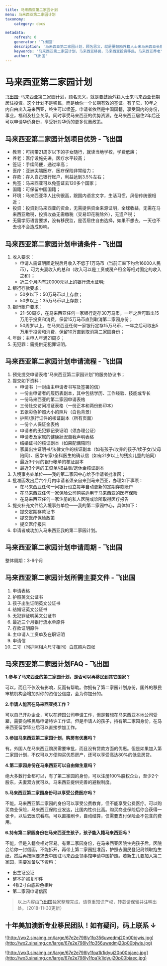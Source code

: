 ```yaml
---
title: 马来西亚第二家园计划
menu: 马来西亚第二家园计划
taxonomy:
    category: docs

metadata:
    refresh: 0
    generator: '飞出国'
    description: '马来西亚第二家园计划，顾名思义，就是要鼓励外籍人士来马来西亚长期居住投资。这个计划不是移民，而是给你一个长期有效的签证。有了它，10年之内自由出入马来西亚，终生可以续签。申请者依然是中国国籍，享受国内的身份，事业，福利及社会关系，同时享受马来西亚的优势资源。在马来西亚居住2年后还可以申请华侨身份，享受针对华侨的更多优惠政策。'
    keywords: '马来西亚第二家园计划，马来西亚移民，马来西亚投资移民，马来西亚养老'
    author: '飞出国'
---
```


# 马来西亚第二家园计划

[飞出国](/home): 马来西亚第二家园计划，顾名思义，就是要鼓励外籍人士来马来西亚长期居住投资。这个计划不是移民，而是给你一个长期有效的签证。有了它，10年之内自由出入马来西亚，终生可以续签。申请者依然是中国国籍，享受国内的身份，事业，福利及社会关系，同时享受马来西亚的优势资源。在马来西亚居住2年后还可以申请华侨身份，享受针对华侨的更多优惠政策。

## 马来西亚第二家园计划项目优势 - 飞出国

* 教育：可携带21周岁以下的子女随行，就读当地学校，学费低廉；
* 养老：医疗设施先进，医疗水平较高；
* 签证：手续简便，通过率高；
* 医疗：亚洲尖端医疗，医疗保险非常给力；
* 存款：存入自己银行账户，利益达到3.5%左右；
* 免签：马来西亚可以免签证去120多个国家；
* 国籍：可保留中国国籍；
* 环境：马来西亚华人比例很高，跟国内语言文字，生活习惯，风俗传统很相近；
* 投资：投资到马来西亚的资金，无需提供资金来源证明，全球收益，无需在马来西亚缴税，投资收益无需缴税（交易印花税除外），无遗产税；
* 无需学历语言要求，没有移民监，是否居住自由选择，如果不想去，一天也不去也不会造成影响。

## 马来西亚第二家园计划申请条件 - 飞出国

1. 收入要求：
    * 申请人需证明固定税后月收入不低于1万马币（当前汇率下约合16000人民币），可为夫妻收入的总和（收入可以是工资或房产租金等相对固定的收入之和）；
    * 近三个月内有20000元以上的银行流水证明;
2. 银行存款要求：
    * 50岁以下：50万马币以上存款；
    * 50岁以上：35万马币以上存款；
3. 银行账户要求：
    * 21-50周岁，在马来西亚任何一家银行定存30万马币，一年之后可取出15万用于投资和消费，保留15万马币直到取消第二家园身份；
    * 50周岁以上，在马来西亚任何一家银行定存15万马币，一年之后可取出5万用于投资和消费，保留10万直到取消第二家园身份；
4. 年龄：主申人年满21周岁；
5. 无犯罪：需提供无犯罪证明。

## 马来西亚第二家园计划申请流程 - 飞出国

1. 预先提交申请表格“马来西亚第二家园计划”的服务协议书；
2. 提交如下资料：
    * 申请书（一封由主申请者书写及签署的信）
    * 一份主申请者的履历表副本，其中包括学历、工作经验、技能或专长
    * 一份马来西亚的第二家园申请表格
    * 三份社交访问准证表格（一份正本和两份影印本）
    * 五张彩色护照大小的照片（白色背景）
    * 护照/旅行证件的核证副本（所有页面）
    * 一份个人保证金表格
    * 申请者的无犯罪记录证明（须办理公证）
    * 申请者及家属的健康狀況自我声明表格
    * 结婚证书的核证副本（如果配偶陪同）
    * 家属出生证明书/法律文件的核证副本（如有孩子/收养的孩子/续子女/父母陪同）、医学专家/全科医生的确认信（如有21岁以上的残疾儿童的陪同）
    * 最近3个月的银行帐单的核证副本
    * 最近3个月的工资单/损益表/退休金核证副本
3. 入境事务处单位——我的第二家园中心给予申请者批准函；
4. 批准函发出后六个月内申请者须亲自来到马来西亚，办理如下事项：
    * 在马来西亚任何一间银行设立每年自动更新的定期存款账户
    * 在马来西亚任何一家保险公司购买适用于马来西亚的医疗保险
    * 在马来西亚任何一家注册的私人医院或诊所取得医疗报告
5. 提交补充文件给入境事务单位——我的第二家园中心，具体如下：
    * 提交定期存款证书
    * 提交医疗保险政策
    * 提交医疗报告
6. 申请者成功加入马来西亚我的第二家园计划。

## 马来西亚第二家园计划申请周期 - 飞出国

整体周期：3-6个月

## 马来西亚第二家园计划所需主要文件 - 飞出国

1. 申请表格
2. 护照英文公证书
3. 孩子出生证明英文公证书
4. 结婚证英文公证书
5. 无犯罪证明英文公证书
6. 最近三个月银行流水单原件
7. 存款证明原件
8. 主申请人工资单及在职证明
9. 申请信
10. 二寸（同护照相片尺寸相同）白底照片四张

## 马来西亚第二家园计划FAQ - 飞出国

**1.参与了马来西亚的第二家园计划，是否可以再移民到其它国家？**

可以，而且不仅没有影响，反而有帮助。你拥有了第二家园计划身份，国外的移民审核机构会增加对你的资信公信度，会为你加分的。

**2.申请人能否在马来西亚找工作？**

可以自己开办企业，可以在跨国公司申请工作，但是若想在马来西亚本地公司受雇，需要向移民局申请特许工作证。但是申请人的孩子，持有第二家园身份，在马来西亚留学毕业后可以直接参加工作。

**3.参加马来西亚第二家园计划，购房有优惠吗？**

有。外国人在马来西亚购房需要审批，而且没有贷款方面的优惠。但是如果加入第二家园计划，不仅可以方便购买优质房产，还可以享受高达80%的低息房贷。

**4.第二家园身份在马来西亚可以自由做生意吗？**

绝大多数行业都可以，有了第二家园的身份，可以注册100%股权企业，至少2个股东，夫妻双方就可以，马来西亚提供完善的避税制度。

**5.马来西亚第二家园身份可以享受公费医疗吗？**

不能。马来西亚第二家园的身份可以享受公费教育，但不能享受公费医疗。可以购买商业保险，马来西亚保险业发达，比国内性价比高。购买商业保险后你会获得一张卡，以后去医院看病，可以直接刷卡，自动结算，仅需要支付保险金不包含的费用。

**6.持有第二家园身份在马来西亚生孩子，孩子能入籍马来西亚吗？**

不能，但是入籍会相对容易。有第二家园身份，在马来西亚医院生完孩子后，医院会给你一封信函，不能拆开，再带上第二家园批准函，护照去国民登记局领取抱生纸，然后再按照要求去中国驻马来西亚领事馆申请中国护照。若新生儿要加入第二家园，需要准备以下资料：
* 出生证公证
* 整本护照复印件
* 4张2寸白底彩色相片
* 第二家园申请信函

> 以上内容由[飞出国](flyabroad.me/contact/)独家整理完成，请尊重知识产权，转载请保留并注明出处。（2018-11-30更新）

## 十年美加澳新专业移民团队！如有疑问，码上联系 ↓ ##

![http://wx2.sinaimg.cn/large/67e2e798ly1fp356uwedmj20p00bjwis.jpg](http://wx2.sinaimg.cn/large/67e2e798ly1fp356uwedmj20p00bjwis.jpg)

![http://wx3.sinaimg.cn/large/67e2e798ly1fpa1k1idyuj20p00bjaec.jpg](http://wx3.sinaimg.cn/large/67e2e798ly1fpa1k1idyuj20p00bjaec.jpg)

[飞出国论坛]: http://bbs.fcgvisa.com?target=_blank 
[飞出国香港]: http://flyabroad.hk?target=_blank 
[飞出国]:http://flyabroad.me/contact/?target=_blank 


